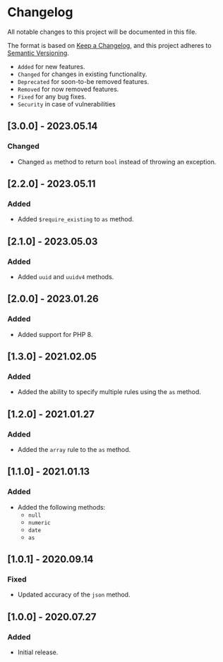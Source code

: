 # Changelog

All notable changes to this project will be documented in this file.

The format is based on [Keep a Changelog](https://keepachangelog.com/en/1.0.0/),
and this project adheres to [Semantic Versioning](https://semver.org/spec/v2.0.0.html).

- `Added` for new features.
- `Changed` for changes in existing functionality.
- `Deprecated` for soon-to-be removed features.
- `Removed` for now removed features.
- `Fixed` for any bug fixes.
- `Security` in case of vulnerabilities

## [3.0.0] - 2023.05.14

### Changed

- Changed `as` method to return `bool` instead of throwing an exception.

## [2.2.0] - 2023.05.11

### Added

- Added `$require_existing` to `as` method.

## [2.1.0] - 2023.05.03

### Added

- Added `uuid` and `uuidv4` methods.

## [2.0.0] - 2023.01.26

### Added

- Added support for PHP 8.

## [1.3.0] - 2021.02.05

### Added

- Added the ability to specify multiple rules using the `as` method.

## [1.2.0] - 2021.01.27

### Added

- Added the `array` rule to the `as` method.

## [1.1.0] - 2021.01.13

### Added

- Added the following methods:
    - `null`
    - `numeric`
    - `date`
    - `as`

## [1.0.1] - 2020.09.14

### Fixed

- Updated accuracy of the `json` method.

## [1.0.0] - 2020.07.27

### Added

- Initial release.